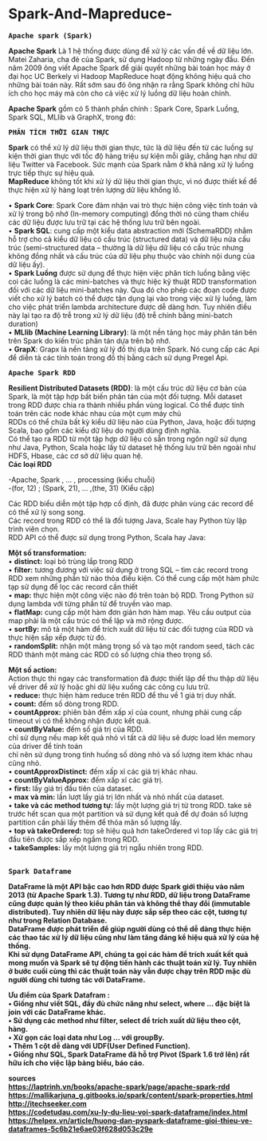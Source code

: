 # Spark-And-Mapreduce-
<pre><b>Apache spark (Spark)</b></pre>
<b>Apache Spark</b> Là 1 hệ thống được dùng để xử lý các vấn đề về dữ liệu lớn. Matei Zaharia, cha đẻ của Spark, sử dụng Hadoop từ những ngày đầu. Đến năm 2009 ông viết Apache Spark để giải quyết những bài toán học máy ở đại học UC Berkely vì Hadoop MapReduce hoạt động không hiệu quả cho những bài toán này. Rất sớm sau đó ông nhận ra rằng Spark không chỉ hữu ích cho học máy mà còn cho cả việc xử lý luồng dữ liệu hoàn chỉnh.<br>

<b>Apache Spark</b> gồm có 5 thành phần chính : Spark Core, Spark Luồng, Spark SQL, MLlib và GraphX, trong đó:<br>

<pre><b>PHÂN TÍCH THỜI GIAN THỰC</b></pre>
<b>Spark</b> có thể xử lý dữ liệu thời gian thực, tức là dữ liệu đến từ các luồng sự kiện thời gian thực với tốc độ hàng triệu sự kiện mỗi giây, chẳng hạn như dữ liệu Twitter và Facebook. Sức mạnh của Spark nằm ở khả năng xử lý luồng trực tiếp thực sự hiệu quả.<br>
<b>MapReduce</b> không tốt khi xử lý dữ liệu thời gian thực, vì nó được thiết kế để thực hiện xử lý hàng loạt trên lượng dữ liệu khổng lồ.<br>

•	<b>Spark Core</b>: Spark Core đảm nhận vai trò thực hiện công việc tính toán và xử lý trong bộ nhớ (In-memory computing) đồng thời nó cũng tham chiếu các dữ liệu được lưu trữ tại các hệ thống lưu trữ bên ngoài.<br>
•	<b>Spark SQL</b>: cung cấp một kiểu data abstraction mới (SchemaRDD) nhằm hỗ trợ cho cả kiểu dữ liệu có cấu trúc (structured data) và dữ liệu nửa cấu trúc (semi-structured data – thường là dữ liệu dữ liệu có cấu trúc nhưng không đồng nhất và cấu trúc của dữ liệu phụ thuộc vào chính nội dung của dữ liệu ấy).<br>
•	<b>Spark Luồng</b> được sử dụng để thực hiện việc phân tích luồng bằng việc coi các luồng là các mini-batches và thực hiệc kỹ thuật RDD transformation đối với các dữ liệu mini-batches này. Qua đó cho phép các đoạn code được viết cho xử lý batch có thể được tận dụng lại vào trong việc xử lý luồng, làm cho việc phát triển lambda architecture được dễ dàng hơn. Tuy nhiên điều này lại tạo ra độ trễ trong xử lý dữ liệu (độ trễ chính bằng mini-batch duration) <br>
•	<b>MLlib (Machine Learning Library)</b>: là một nền tảng học máy phân tán bên trên Spark do kiến trúc phân tán dựa trên bộ nhớ. <br>
•	<b>GrapX</b>: Grapx là nền tảng xử lý đồ thị dựa trên Spark. Nó cung cấp các Api để diễn tả các tính toán trong đồ thị bằng cách sử dụng Pregel Api.<br>


<pre><b>Apache Spark RDD</b></pre>
<b>Resilient Distributed Datasets (RDD)</b>: là một cấu trúc dữ liệu cơ bản của Spark, là một tập hợp bất biến phân tán của một đối tượng. Mỗi dataset trong RDD được chia ra thành nhiều phần vùng logical. Có thể được tính toán trên các node khác nhau của một cụm máy chủ <br>
RDDs có thể chứa bất kỳ kiểu dữ liệu nào của Python, Java, hoặc đối tượng Scala, bao gồm các kiểu dữ liệu do người dùng định nghĩa.<br> 
Có thể tạo ra RDD từ một tập hợp dữ liệu có sẵn trong ngôn ngữ sử dụng như Java, Python, Scala hoặc lấy từ dataset hệ thống lưu trữ bên ngoài như HDFS, Hbase, các cơ sở dữ liệu quan hệ. <br>
<b>Các loại RDD</b><br>

-Apache, Spark , ... , processing (kiểu chuỗi)<br>
-(for, 12) ; (Spark, 21), ... ,(the, 31) (Kiểu cặp)<br>

  Các RDD biểu diễn một tập hợp cố định, đã được phân vùng các record để có thể xử lý song song.<br>
  Các record trong RDD có thể là đối tượng Java, Scale hay Python tùy lập trình viên chọn. <br>
  RDD API có thể được sử dụng trong Python, Scala hay Java:<br>
  
<b>Một số transformation:</b><br>
  •	<b>distinct:</b> loại bỏ trùng lắp trong RDD<br>
  •	<b>filter:</b> tương đương với việc sử dụng ở trong SQL – tìm các record trong RDD xem những phần tử nào thỏa điều kiện. Có thể cung cấp một hàm phức tạp sử dụng để lọc các record cần thiết <br>
  •	<b>map:</b> thực hiện một công việc nào đó trên toàn bộ RDD. Trong Python sử dụng lambda với từng phần tử để truyền vào map.<br>
  •	<b>flatMap:</b> cung cấp một hàm đơn giản hơn hàm map. Yêu cầu output của map phải là một cấu trúc có thể lặp và mở rộng được.<br>
  •	<b>sortBy:</b> mô tả một hàm để trích xuất dữ liệu từ các đối tượng của RDD và thực hiện sắp xếp được từ đó.<br>
  •	<b>randomSplit:</b> nhận một mảng trọng số và tạo một random seed, tách các RDD thành một mảng các RDD có số lượng chia theo trọng số.<br>

<b>Một số action:</b><br>
Action thực thi ngay các transformation đã được thiết lập để thu thập dữ liệu về driver để xử lý hoặc ghi dữ liệu xuống các công cụ lưu trữ.<br>
  •	<b>reduce:</b> thực hiện hàm reduce trên RDD để thu về 1 giá trị duy nhất.<br>
  •	<b>count:</b> đếm số dòng trong RDD.<br>
  •	<b>countApprox:</b> phiên bản đếm xấp xỉ của count, nhưng phải cung cấp timeout vì có thể không nhận được kết quả.<br>
  •	<b>countByValue:</b> đếm số giá trị của RDD.<br>
    chỉ sử dụng nếu map kết quả nhỏ vì tất cả dữ liệu sẽ được load lên memory của driver để tính toán<br>
    chỉ nên sử dụng trong tình huống số dòng nhỏ và số lượng item khác nhau cũng nhỏ.<br>
  •	<b>countApproxDistinct:</b> đếm xấp xỉ các giá trị khác nhau.<br>
  •	<b>countByValueApprox:</b> đếm xấp xỉ các giá trị.<br>
  •	<b>first:</b> lấy giá trị đầu tiên của dataset.<br>
  •	<b>max và min:</b> lần lượt lấy giá trị lớn nhất và nhỏ nhất của dataset.<br>
  •	<b>take và các method tương tự:</b> lấy một lượng giá trị từ trong RDD. take sẽ trước hết scan qua một partition và sử dụng kết quả để dự đoán số lượng partition cần phải lấy thêm để thỏa mãn số lượng lấy.<br>
  •	<b>top và takeOrdered:</b> top sẽ hiệu quả hơn takeOrdered vì top lấy các giá trị đầu tiên được sắp xếp ngầm trong RDD.<br>
  •	<b>takeSamples:</b> lấy một lượng giá trị ngẫu nhiên trong RDD.<br>
 
<pre><b>Spark Dataframe<b></pre>

<b>DataFrame</b> là một API bậc cao hơn RDD được Spark giới thiệu vào năm 2013 (<b>từ Apache Spark 1.3</b>). Tương tự như RDD, dữ liệu trong DataFrame cũng được quản lý theo <b>kiểu phân tán và không thể thay đổi (immutable distributed)</b>. Tuy nhiên dữ liệu này được sắp sếp theo các cột, tương tự như trong <b>Relation Database</b>.<br>
DataFrame được phát triển để giúp người dùng có thể dễ dàng thực hiện các thao tác xử lý dữ liệu cũng như làm tăng đáng kể hiệu quả xử lý của hệ thống.<br>
Khi sử dụng DataFrame API, chúng ta gọi các hàm để trích xuất kết quả mong muốn và Spark sẽ tự động tiến hành các thuật toán xử lý. Tuy nhiên ở bước cuối cùng thì các thuật toán này vẫn được chạy trên RDD mặc dù người dùng chỉ tương tác với DataFrame.<br>

<b>Ưu điểm của Spark Datafram :</b><br>
  •	Giống như viết SQL, đầy đủ chức năng như select, where ... đặc biệt là join với các DataFrame khác.<br>
  •	Sử dụng các method như filter, select để trích xuất dữ liệu theo cột, hàng.<br>
  •	Xử gọn các loại data như Log ... với groupBy. <br>
  •	Thêm 1 cột dễ dàng với UDF(User Defined Function).<br>
  •	Giống như SQL, Spark DataFrame đã hỗ trợ Pivot (Spark 1.6 trở lên) rất hữu ích cho việc lập bảng biểu, báo cáo.<br>
  
<b>sources</b> <br>
https://laptrinh.vn/books/apache-spark/page/apache-spark-rdd<br>
https://mallikarjuna_g.gitbooks.io/spark/content/spark-properties.html<br>
http://itechseeker.com<br>
https://codetudau.com/xu-ly-du-lieu-voi-spark-dataframe/index.html<br>
https://helpex.vn/article/huong-dan-pyspark-dataframe-gioi-thieu-ve-dataframes-5c6b21e6ae03f628d053c29e<br>



